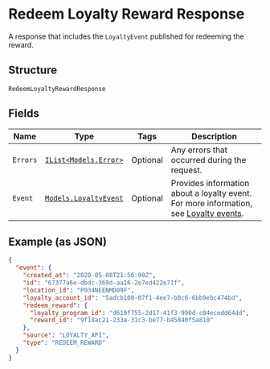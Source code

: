 
# Redeem Loyalty Reward Response

A response that includes the `LoyaltyEvent` published for redeeming the reward.

## Structure

`RedeemLoyaltyRewardResponse`

## Fields

| Name | Type | Tags | Description |
|  --- | --- | --- | --- |
| `Errors` | [`IList<Models.Error>`](/doc/models/error.md) | Optional | Any errors that occurred during the request. |
| `Event` | [`Models.LoyaltyEvent`](/doc/models/loyalty-event.md) | Optional | Provides information about a loyalty event.<br>For more information, see [Loyalty events](https://developer.squareup.com/docs/loyalty-api/overview/#loyalty-events). |

## Example (as JSON)

```json
{
  "event": {
    "created_at": "2020-05-08T21:56:00Z",
    "id": "67377a6e-dbdc-369d-aa16-2e7ed422e71f",
    "location_id": "P034NEENMD09F",
    "loyalty_account_id": "5adcb100-07f1-4ee7-b8c6-6bb9ebc474bd",
    "redeem_reward": {
      "loyalty_program_id": "d619f755-2d17-41f3-990d-c04ecedd64dd",
      "reward_id": "9f18ac21-233a-31c3-be77-b45840f5a810"
    },
    "source": "LOYALTY_API",
    "type": "REDEEM_REWARD"
  }
}
```

